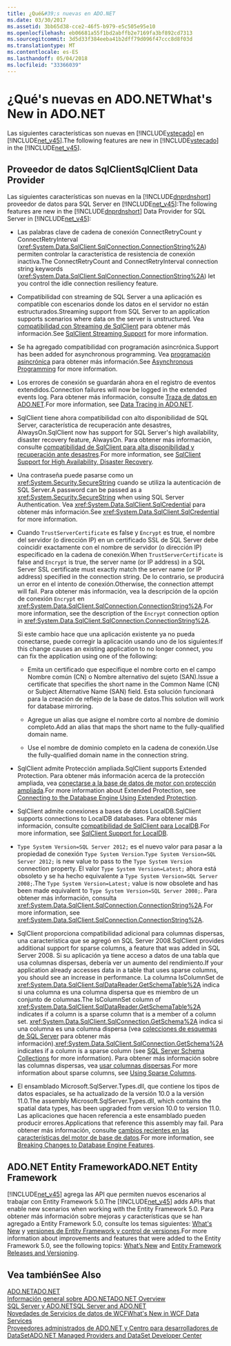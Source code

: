 ```yaml
---
title: ¿Qué&#39;s nuevas en ADO.NET
ms.date: 03/30/2017
ms.assetid: 3bb65d38-cce2-46f5-b979-e5c505e95e10
ms.openlocfilehash: eb06681a55f1bd2abffb2e7169fa3bf892cd7313
ms.sourcegitcommit: 3d5d33f384eeba41b2dff79d096f47ccc8d8f03d
ms.translationtype: MT
ms.contentlocale: es-ES
ms.lasthandoff: 05/04/2018
ms.locfileid: "33366039"
---
```

# <a name="what39s-new-in-adonet"></a><span data-ttu-id="885b8-102">¿Qué&#39;s nuevas en ADO.NET</span><span class="sxs-lookup"><span data-stu-id="885b8-102">What&#39;s New in ADO.NET</span></span>
<span data-ttu-id="885b8-103">Las siguientes características son nuevas en [!INCLUDE[vstecado](../../../../includes/vstecado-md.md)] en [!INCLUDE[net_v45](../../../../includes/net-v45-md.md)].</span><span class="sxs-lookup"><span data-stu-id="885b8-103">The following features are new in [!INCLUDE[vstecado](../../../../includes/vstecado-md.md)] in the [!INCLUDE[net_v45](../../../../includes/net-v45-md.md)].</span></span>  
  
## <a name="sqlclient-data-provider"></a><span data-ttu-id="885b8-104">Proveedor de datos SqlClient</span><span class="sxs-lookup"><span data-stu-id="885b8-104">SqlClient Data Provider</span></span>  
 <span data-ttu-id="885b8-105">Las siguientes características son nuevas en la [!INCLUDE[dnprdnshort](../../../../includes/dnprdnshort-md.md)] proveedor de datos para SQL Server en [!INCLUDE[net_v45](../../../../includes/net-v45-md.md)]:</span><span class="sxs-lookup"><span data-stu-id="885b8-105">The following features are new in the [!INCLUDE[dnprdnshort](../../../../includes/dnprdnshort-md.md)] Data Provider for SQL Server in [!INCLUDE[net_v45](../../../../includes/net-v45-md.md)]:</span></span>  
  
-   <span data-ttu-id="885b8-106">Las palabras clave de cadena de conexión ConnectRetryCount y ConnectRetryInterval (<xref:System.Data.SqlClient.SqlConnection.ConnectionString%2A>) permiten controlar la característica de resistencia de conexión inactiva.</span><span class="sxs-lookup"><span data-stu-id="885b8-106">The ConnectRetryCount and ConnectRetryInterval connection string keywords (<xref:System.Data.SqlClient.SqlConnection.ConnectionString%2A>) let you control the idle connection resiliency feature.</span></span>  
  
-   <span data-ttu-id="885b8-107">Compatibilidad con streaming de SQL Server a una aplicación es compatible con escenarios donde los datos en el servidor no están estructurados.</span><span class="sxs-lookup"><span data-stu-id="885b8-107">Streaming support from SQL Server to an application supports scenarios where data on the server is unstructured.</span></span>  <span data-ttu-id="885b8-108">Vea [compatibilidad con Streaming de SqlClient](../../../../docs/framework/data/adonet/sqlclient-streaming-support.md) para obtener más información.</span><span class="sxs-lookup"><span data-stu-id="885b8-108">See [SqlClient Streaming Support](../../../../docs/framework/data/adonet/sqlclient-streaming-support.md) for more information.</span></span>  
  
-   <span data-ttu-id="885b8-109">Se ha agregado compatibilidad con programación asincrónica.</span><span class="sxs-lookup"><span data-stu-id="885b8-109">Support has been added for asynchronous programming.</span></span>  <span data-ttu-id="885b8-110">Vea [programación asincrónica](../../../../docs/framework/data/adonet/asynchronous-programming.md) para obtener más información.</span><span class="sxs-lookup"><span data-stu-id="885b8-110">See [Asynchronous Programming](../../../../docs/framework/data/adonet/asynchronous-programming.md) for more information.</span></span>  
  
-   <span data-ttu-id="885b8-111">Los errores de conexión se guardarán ahora en el registro de eventos extendidos.</span><span class="sxs-lookup"><span data-stu-id="885b8-111">Connection failures will now be logged in the extended events log.</span></span> <span data-ttu-id="885b8-112">Para obtener más información, consulte [Traza de datos en ADO.NET](../../../../docs/framework/data/adonet/data-tracing.md).</span><span class="sxs-lookup"><span data-stu-id="885b8-112">For more information, see [Data Tracing in ADO.NET](../../../../docs/framework/data/adonet/data-tracing.md).</span></span>  
  
-   <span data-ttu-id="885b8-113">SqlClient tiene ahora compatibilidad con alto disponibilidad de SQL Server, característica de recuperación ante desastres, AlwaysOn.</span><span class="sxs-lookup"><span data-stu-id="885b8-113">SqlClient now has support for SQL Server's high availability, disaster recovery feature, AlwaysOn.</span></span> <span data-ttu-id="885b8-114">Para obtener más información, consulte [compatibilidad de SqlClient para alta disponibilidad y recuperación ante desastres](../../../../docs/framework/data/adonet/sql/sqlclient-support-for-high-availability-disaster-recovery.md).</span><span class="sxs-lookup"><span data-stu-id="885b8-114">For more information, see [SqlClient Support for High Availability, Disaster Recovery](../../../../docs/framework/data/adonet/sql/sqlclient-support-for-high-availability-disaster-recovery.md).</span></span>  
  
-   <span data-ttu-id="885b8-115">Una contraseña puede pasarse como un <xref:System.Security.SecureString> cuando se utiliza la autenticación de SQL Server.</span><span class="sxs-lookup"><span data-stu-id="885b8-115">A password can be passed as a <xref:System.Security.SecureString> when using SQL Server Authentication.</span></span> <span data-ttu-id="885b8-116">Vea <xref:System.Data.SqlClient.SqlCredential> para obtener más información.</span><span class="sxs-lookup"><span data-stu-id="885b8-116">See <xref:System.Data.SqlClient.SqlCredential> for more information.</span></span>  
  
-   <span data-ttu-id="885b8-117">Cuando `TrustServerCertificate` es false y `Encrypt` es true, el nombre del servidor (o dirección IP) en un certificado SSL de SQL Server debe coincidir exactamente con el nombre de servidor (o dirección IP) especificado en la cadena de conexión.</span><span class="sxs-lookup"><span data-stu-id="885b8-117">When `TrustServerCertificate` is false and `Encrypt` is true, the server name (or IP address) in a SQL Server SSL certificate must exactly match the server name (or IP address) specified in the connection string.</span></span> <span data-ttu-id="885b8-118">De lo contrario, se producirá un error en el intento de conexión.</span><span class="sxs-lookup"><span data-stu-id="885b8-118">Otherwise, the connection attempt will fail.</span></span> <span data-ttu-id="885b8-119">Para obtener más información, vea la descripción de la opción de conexión `Encrypt` en <xref:System.Data.SqlClient.SqlConnection.ConnectionString%2A>.</span><span class="sxs-lookup"><span data-stu-id="885b8-119">For more information, see the description of the `Encrypt` connection option in <xref:System.Data.SqlClient.SqlConnection.ConnectionString%2A>.</span></span>  
  
     <span data-ttu-id="885b8-120">Si este cambio hace que una aplicación existente ya no pueda conectarse, puede corregir la aplicación usando uno de los siguientes:</span><span class="sxs-lookup"><span data-stu-id="885b8-120">If this change causes an existing application to no longer connect, you can fix the application using one of the following:</span></span>  
  
    -   <span data-ttu-id="885b8-121">Emita un certificado que especifique el nombre corto en el campo Nombre común (CN) o Nombre alternativo del sujeto (SAN).</span><span class="sxs-lookup"><span data-stu-id="885b8-121">Issue a certificate that specifies the short name in the Common Name (CN) or Subject Alternative Name (SAN) field.</span></span> <span data-ttu-id="885b8-122">Esta solución funcionará para la creación de reflejo de la base de datos.</span><span class="sxs-lookup"><span data-stu-id="885b8-122">This solution will work for database mirroring.</span></span>  
  
    -   <span data-ttu-id="885b8-123">Agregue un alias que asigne el nombre corto al nombre de dominio completo.</span><span class="sxs-lookup"><span data-stu-id="885b8-123">Add an alias that maps the short name to the fully-qualified domain name.</span></span>  
  
    -   <span data-ttu-id="885b8-124">Use el nombre de dominio completo en la cadena de conexión.</span><span class="sxs-lookup"><span data-stu-id="885b8-124">Use the fully-qualified domain name in the connection string.</span></span>  
  
-   <span data-ttu-id="885b8-125">SqlClient admite Protección ampliada.</span><span class="sxs-lookup"><span data-stu-id="885b8-125">SqlClient supports Extended Protection.</span></span> <span data-ttu-id="885b8-126">Para obtener más información acerca de la protección ampliada, vea [conectarse a la base de datos de motor con protección ampliada](http://go.microsoft.com/fwlink/?LinkId=219978).</span><span class="sxs-lookup"><span data-stu-id="885b8-126">For more information about Extended Protection, see [Connecting to the Database Engine Using Extended Protection](http://go.microsoft.com/fwlink/?LinkId=219978).</span></span>  
  
-   <span data-ttu-id="885b8-127">SqlClient admite conexiones a bases de datos LocalDB.</span><span class="sxs-lookup"><span data-stu-id="885b8-127">SqlClient supports connections to LocalDB databases.</span></span> <span data-ttu-id="885b8-128">Para obtener más información, consulte [compatibilidad de SqlClient para LocalDB](../../../../docs/framework/data/adonet/sql/sqlclient-support-for-localdb.md).</span><span class="sxs-lookup"><span data-stu-id="885b8-128">For more information, see [SqlClient Support for LocalDB](../../../../docs/framework/data/adonet/sql/sqlclient-support-for-localdb.md).</span></span>  
  
-   <span data-ttu-id="885b8-129">`Type System Version=SQL Server 2012;` es el nuevo valor para pasar a la propiedad de conexión `Type System Version`.</span><span class="sxs-lookup"><span data-stu-id="885b8-129">`Type System Version=SQL Server 2012;` is new value to pass to the `Type System Version` connection property.</span></span> <span data-ttu-id="885b8-130">El valor `Type System Version=Latest;` ahora está obsoleto y se ha hecho equivalente a `Type System Version=SQL Server 2008;`.</span><span class="sxs-lookup"><span data-stu-id="885b8-130">The `Type System Version=Latest;` value is now obsolete and has been made equivalent to `Type System Version=SQL Server 2008;`.</span></span> <span data-ttu-id="885b8-131">Para obtener más información, consulta <xref:System.Data.SqlClient.SqlConnection.ConnectionString%2A>.</span><span class="sxs-lookup"><span data-stu-id="885b8-131">For more information, see <xref:System.Data.SqlClient.SqlConnection.ConnectionString%2A>.</span></span>  
  
-   <span data-ttu-id="885b8-132">SqlClient proporciona compatibilidad adicional para columnas dispersas, una característica que se agregó en SQL Server 2008.</span><span class="sxs-lookup"><span data-stu-id="885b8-132">SqlClient provides additional support for sparse columns, a feature that was added in SQL Server 2008.</span></span> <span data-ttu-id="885b8-133">Si su aplicación ya tiene acceso a datos de una tabla que usa columnas dispersas, debería ver un aumento del rendimiento.</span><span class="sxs-lookup"><span data-stu-id="885b8-133">If your application already accesses data in a table that uses sparse columns, you should see an increase in performance.</span></span> <span data-ttu-id="885b8-134">La columna IsColumnSet de <xref:System.Data.SqlClient.SqlDataReader.GetSchemaTable%2A> indica si una columna es una columna dispersa que es miembro de un conjunto de columnas.</span><span class="sxs-lookup"><span data-stu-id="885b8-134">The IsColumnSet column of <xref:System.Data.SqlClient.SqlDataReader.GetSchemaTable%2A> indicates if a column is a sparse column that is a member of a column set.</span></span> <span data-ttu-id="885b8-135"><xref:System.Data.SqlClient.SqlConnection.GetSchema%2A> indica si una columna es una columna dispersa (vea [colecciones de esquemas de SQL Server](../../../../docs/framework/data/adonet/sql-server-schema-collections.md) para obtener más información).</span><span class="sxs-lookup"><span data-stu-id="885b8-135"><xref:System.Data.SqlClient.SqlConnection.GetSchema%2A> indicates if a column is a sparse column (see [SQL Server Schema Collections](../../../../docs/framework/data/adonet/sql-server-schema-collections.md) for more information).</span></span> <span data-ttu-id="885b8-136">Para obtener más información sobre las columnas dispersas, vea [usar columnas dispersas](http://go.microsoft.com/fwlink/?LinkId=224244).</span><span class="sxs-lookup"><span data-stu-id="885b8-136">For more information about sparse columns, see [Using Sparse Columns](http://go.microsoft.com/fwlink/?LinkId=224244).</span></span>  
  
-   <span data-ttu-id="885b8-137">El ensamblado Microsoft.SqlServer.Types.dll, que contiene los tipos de datos espaciales, se ha actualizado de la versión 10.0 a la versión 11.0.</span><span class="sxs-lookup"><span data-stu-id="885b8-137">The assembly Microsoft.SqlServer.Types.dll, which contains the spatial data types, has been upgraded from version 10.0 to version 11.0.</span></span> <span data-ttu-id="885b8-138">Las aplicaciones que hacen referencia a este ensamblado pueden producir errores.</span><span class="sxs-lookup"><span data-stu-id="885b8-138">Applications that reference this assembly may fail.</span></span> <span data-ttu-id="885b8-139">Para obtener más información, consulte [cambios recientes en las características del motor de base de datos](http://go.microsoft.com/fwlink/?LinkId=224367).</span><span class="sxs-lookup"><span data-stu-id="885b8-139">For more information, see [Breaking Changes to Database Engine Features](http://go.microsoft.com/fwlink/?LinkId=224367).</span></span>  
  
## <a name="adonet-entity-framework"></a><span data-ttu-id="885b8-140">ADO.NET Entity Framework</span><span class="sxs-lookup"><span data-stu-id="885b8-140">ADO.NET Entity Framework</span></span>  
 <span data-ttu-id="885b8-141">[!INCLUDE[net_v45](../../../../includes/net-v45-md.md)] agrega las API que permiten nuevos escenarios al trabajar con Entity Framework 5.0.</span><span class="sxs-lookup"><span data-stu-id="885b8-141">The [!INCLUDE[net_v45](../../../../includes/net-v45-md.md)] adds APIs that enable new scenarios when working with the Entity Framework 5.0.</span></span> <span data-ttu-id="885b8-142">Para obtener más información sobre mejoras y características que se han agregado a Entity Framework 5.0, consulte los temas siguientes: [What's New](http://go.microsoft.com/fwlink/?LinkID=251106) y [versiones de Entity Framework y control de versiones](http://go.microsoft.com/fwlink/?LinkId=234899).</span><span class="sxs-lookup"><span data-stu-id="885b8-142">For more information about improvements and features that were added to the Entity Framework 5.0, see the following topics: [What’s New](http://go.microsoft.com/fwlink/?LinkID=251106) and [Entity Framework Releases and Versioning](http://go.microsoft.com/fwlink/?LinkId=234899).</span></span>  
  
## <a name="see-also"></a><span data-ttu-id="885b8-143">Vea también</span><span class="sxs-lookup"><span data-stu-id="885b8-143">See Also</span></span>  
 [<span data-ttu-id="885b8-144">ADO.NET</span><span class="sxs-lookup"><span data-stu-id="885b8-144">ADO.NET</span></span>](../../../../docs/framework/data/adonet/index.md)  
 [<span data-ttu-id="885b8-145">Información general sobre ADO.NET</span><span class="sxs-lookup"><span data-stu-id="885b8-145">ADO.NET Overview</span></span>](../../../../docs/framework/data/adonet/ado-net-overview.md)  
 [<span data-ttu-id="885b8-146">SQL Server y ADO.NET</span><span class="sxs-lookup"><span data-stu-id="885b8-146">SQL Server and ADO.NET</span></span>](../../../../docs/framework/data/adonet/sql/index.md)  
 [<span data-ttu-id="885b8-147">Novedades de Servicios de datos de WCF</span><span class="sxs-lookup"><span data-stu-id="885b8-147">What's New in WCF Data Services</span></span>](http://msdn.microsoft.com/library/cf22cad5-b8d9-472b-8d7c-b863b64eaae8)  
 [<span data-ttu-id="885b8-148">Proveedores administrados de ADO.NET y Centro para desarrolladores de DataSet</span><span class="sxs-lookup"><span data-stu-id="885b8-148">ADO.NET Managed Providers and DataSet Developer Center</span></span>](http://go.microsoft.com/fwlink/?LinkId=217917)
